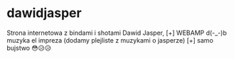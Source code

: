 # dawidjasper
Strona internetowa z bindami i shotami Dawid Jasper,
[+] WEBAMP d(-_-)b muzyka el impreza (dodamy plejliste z muzykami o jasperze)
[+] samo bujstwo 😳😥😥
